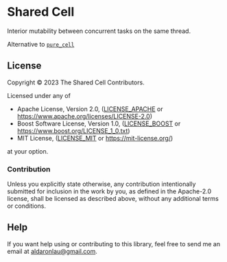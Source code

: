 # Shared Cell
Interior mutability between concurrent tasks on the same thread.

Alternative to [`pure_cell`](https://crates.io/crates/pure_cell)

## License
Copyright © 2023 The Shared Cell Contributors.

Licensed under any of
 - Apache License, Version 2.0, ([LICENSE\_APACHE] or
   <https://www.apache.org/licenses/LICENSE-2.0>)
 - Boost Software License, Version 1.0, ([LICENSE\_BOOST] or
   <https://www.boost.org/LICENSE_1_0.txt>)
 - MIT License, ([LICENSE\_MIT] or <https://mit-license.org/>)

at your option.

### Contribution
Unless you explicitly state otherwise, any contribution intentionally submitted
for inclusion in the work by you, as defined in the Apache-2.0 license, shall be
licensed as described above, without any additional terms or conditions.

## Help
If you want help using or contributing to this library, feel free to send me an
email at <aldaronlau@gmail.com>.

[LICENSE\_APACHE]: https://github.com/AldaronLau/shared_cell/blob/stable/LICENSE_APACHE
[LICENSE\_BOOST]: https://github.com/AldaronLau/shared_cell/blob/stable/LICENSE_BOOST
[LICENSE\_MIT]: https://github.com/AldaronLau/shared_cell/stable/LICENSE_MIT
